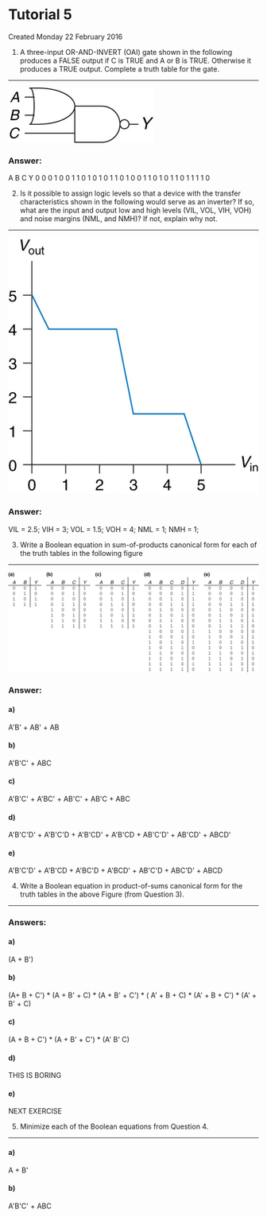 # Tutorial 5
Created Monday 22 February 2016

1. A three-input OR-AND-INVERT (OAI) gate shown in the following produces a FALSE output if C is TRUE and A or B is TRUE. Otherwise it produces a TRUE output. Complete a truth table for the gate.
---------------------------------------------------------------------------------------------------------------------------------------------------------------------------------------------------

![](./Tutorial_5/pasted_image.png)


### Answer:
A	B	C	Y
0	0	0	1
0	0	1	1
0	1	0	1
0	1	1	0
1	0	0	1
1	0	1	0
1	1	0	1
1	1	1	0

2. Is it possible to assign logic levels so that a device with the transfer characteristics shown in the following would serve as an inverter? If so, what are the input and output low and high levels (VIL, VOL, VIH, VOH) and noise margins (NML, and NMH)? If not, explain why not.
---------------------------------------------------------------------------------------------------------------------------------------------------------------------------------------------------------------------------------------------------------------------------------------

![](./Tutorial_5/pasted_image001.png)


### Answer:
VIL = 2.5; VIH = 3; VOL = 1.5; VOH = 4; NML = 1; NMH = 1;


3. Write a Boolean equation in sum-of-products canonical form for each of the truth tables in the following figure
------------------------------------------------------------------------------------------------------------------
	
![](./Tutorial_5/pasted_image002.png)


### Answer:

#### a)
A'B' + AB' + AB


#### b)
A'B'C' + ABC


#### c)
A'B'C' + A'BC' + AB'C' + AB'C + ABC


#### d)
A'B'C'D' + A'B'C'D + A'B'CD' + A'B'CD + AB'C'D' + AB'CD' + ABCD'


#### e)
A'B'C'D' + A'B'CD + A'BC'D + A'BCD' + AB'C'D + ABC'D' + ABCD


4. Write a Boolean equation in product-of-sums canonical form for the truth tables in the above Figure (from Question 3).
-------------------------------------------------------------------------------------------------------------------------

### Answers:

#### a)
(A + B')


#### b)
(A+ B + C') * (A + B' + C) * (A + B' + C') * ( A' + B + C) * (A' + B + C') * (A' + B' + C)


#### c)
(A + B + C') * (A + B' + C') * (A' B' C)


#### d)
THIS IS BORING


#### e)
NEXT EXERCISE 


5. Minimize each of the Boolean equations from Question 4.
----------------------------------------------------------

#### a)
A + B'


#### b)
A'B'C' + ABC


